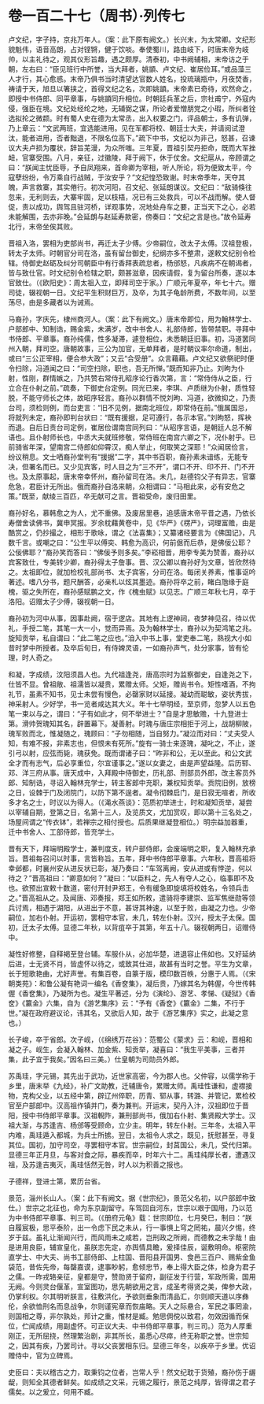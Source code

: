 # 卷一百二十七（周书）·列传七

卢文纪，字子持，京兆万年人。（案：此下原有阙文。）长兴末，为太常卿。文纪形貌魁伟，语音高朗，占对铿锵，健于饮啖。奉使蜀川，路由岐下，时唐末帝为岐帅，以主礼待之，观其仪形旨趣，遇之颇厚。清泰初，中书阙辅相，末帝访之于朝，左右曰：“臣见班行中所誉，当大拜者，姚顗、卢文纪、崔居俭耳。”或品藻三人才行，其心愈惑。末帝乃俱书当时清望达官数人姓名，投琉璃瓶中，月夜焚香，祷请于天，旭旦以箸挟之，首得文纪之名，次即姚顗。末帝素已奇待，欢然命之，即授中书侍郎、同平章事，与姚顗同升相位。时朝廷兵革之后，宗社甫宁，外寇内侵，强臣在境。文纪处经纶之地，无辅弼之谋，所论者爱憎朋党之小瑕，所纠者铨选拟抡之微颣。时有蜀人史在德为太常丞，出入权要之门，评品朝士，多有讥弹，乃上章云：“文武两班，宜选能进用。见在军都将校、朝廷士大夫，并请阅试澄汰，能者进用，否者黜退，不限名位高下。”疏下中书，文纪以为非己，怒甚，召谏议大夫卢损为覆状，辞旨芜漫，为众所嗤。三年夏，晋祖引契丹拒命，既而大军挫衄，官寨受围。八月，亲征，过徽陵，拜于阙下，休于仗舍。文纪扈从，帝顾谓之曰：“朕闻主忧臣辱，予自凤翔来，首命卿为宰相，听人所论，将为便致太平，今寇孽纷纷，令万乘自行战贼，于汝安乎？”文纪惶恐致谢。时末帝季年，天夺其魄，声言救寨，其实倦行。初次河阳，召文纪、张延朗谋议。文纪曰：“敌骑倏往忽来，无利则去，大寨牢固，足以枝梧，况已有三处救兵，可以不战而解。使人督促，责以成功，舆驾且驻河桥，详观事势，况地处舟车之要，正当天下之心，必若未能解围，去亦非晚。”会延朗与赵延寿款密，傍奏曰：“文纪之言是也。”故令延寿北行，末帝坐俟其败。

晋祖入洛，罢相为吏部尚书，再迁太子少傅。少帝嗣位，改太子太傅。汉祖登极，转太子太师。时朝官分司在洛，虽有留台御史，纪纲亦多不整肃，遂敕文纪别令检辖。侍御史赵砺及纠分司朝臣中有行香拜表疏怠者，杨邠怒，凡疾病不在朝谒者，皆与致仕官。时文纪别令检辖之职，颇甚滋章，因疾请假，复为留台所奏，遂以本官致仕。（《欧阳史》：周太祖入立，即拜司空于家。）广顺元年夏卒，年七十六。赠司徒，辍视朝一日。文纪平生积财巨万，及卒，为其子龟龄所费，不数年间，以至荡尽，由是多藏者以为诫焉。

马裔孙，字庆先，棣州商河人。（案：此下有阙文。）唐末帝即位，用为翰林学士、户部郎中、知制诰，赐金紫，未满岁，改中书舍人、礼部侍郎，皆带禁职。寻拜中书侍郎、平章事。裔孙纯儒，性多凝滞，遽登相位，未悉朝廷旧事。初，冯道罢同州入朝，拜司空。唐朝故事，三公为加官，无单拜者，是时朝议率尔命道，制出，或曰“三公正宰相，便合参大政”；又云“合受册”。众言藉藉。卢文纪又欲祭祀时便令扫除，冯道闻之曰：“司空扫除，职也，吾无所惮。”既而知非乃止。刘昫为仆射，性刚，群情嫉之，乃共赞右常侍孔昭序论行香次第，言：“常侍侍从之臣，行立合在仆射之前。”疏奏，下御史台定例。同光已来，李琪、卢质继为仆射，质性轻脱，不能守师长之体，故昭序轻言。裔孙以群情不悦刘昫、冯道，欲微抑之，乃责台司，须检则例，而台吏言：“旧不见例，据南北班位，即常侍在前。”俄属国忌，将就列未定，裔孙即判台状曰：“既有援据，足可遵行，各示本官。”刘昫怒，挥袂而退。自后日责台司定例，崔居俭谓南宫同列曰：“从昭序言语，是朝廷人总不解语也。且仆射师长也，中丞大夫就班修敬，常侍班在南宫六卿之下，况仆射乎。已前骑省年深，望南宫二侍郎如仰霄汉，痴人举止，何取笑之深耶！”众闻居俭言，纷议稍息。文士哂裔孙堂判有“援据”二字，其中书百职，裔孙素未谙练，无能专决，但署名而已。又少见宾客，时人目之为“三不开”，谓口不开、印不开、门不开也。及太原事起，唐末帝幸怀州，裔孙留司在洛。未几，赵德钧父子有异志，官寨危急，君臣计无所出。俄而裔孙自洛来朝，众相谓曰：“马相此来，必有安危之策。”既至，献绫三百匹，卒无献可之言。晋祖受命，废归田里。

裔孙好名，慕韩愈之为人，尤不重佛。及废居里巷，追感唐末帝平昔之遇，乃依长寿僧舍读佛书，冀申冥报。岁余枕藉黄卷中，见《华严》《楞严》，词理富赡，由是酷赏之，仍抄撮之，相形于歌咏，谓之《法喜集》；又纂诸经要言为《佛国记》，凡数千言。或嘲之曰：“公生平以傅奕、韩愈为高识，何前倨而后恭，是佛佞公耶？公佞佛耶？”裔孙笑而答曰：“佛佞予则多矣。”李崧相晋，用李专美为赞善，裔孙以宾客致仕，专美转少卿，裔孙得太子詹事。晋、汉公卿以裔孙好为文章，皆欣然待之。太祖即位，就加检校礼部尚书、太子宾客，分司在洛。每闭关养素，惟事讴吟著述。嗜八分书，题尺酬答，必亲札以炫其墨迹。裔孙将卒之前，睹白虺缘于庭槐，驱之失所在，裔孙感赋鹏之文，作《槐虫赋》以见志。广顺三年秋七月，卒于洛阳。诏赠太子少傅，辍视朝一日。

裔孙初为河中从事，因事赴阙，宿于逻店。其地有上逻神祠，夜梦神见召，待以优礼，手授二笔，其笔一大一小，觉而异焉。及为翰林学士，裔孙以为契鸿笔之兆。旋知贡举，私自谓曰：“此二笔之应也。”洎入中书上事，堂吏奉二笔，熟视大小如昔时梦中所授者。及卒后旬日，有侍婢灵语，一如裔孙声气，处分家事，皆有伦理，时人奇之。

和凝，字成绩，汶阳须昌人也。九代祖逢尧，唐高宗时为监察御史，自逢尧之下，仕皆不显。曾祖敞、祖濡皆以凝贵，累赠太师。父矩，赠尚书令。矩性嗜酒，不拘礼节，虽素不知书，见士未尝有慢色，必罄家财以延接。凝幼而聪敏，姿状秀拔，神采射人。少好学，书一览者咸达其大义。年十七举明经，至京师，忽梦人以五色笔一束以与之，谓曰：“子有如此才，何不举进士？”自是才思敏赡，十九登进士第。滑帅贺瑰知其名，辟置幕下。凝善射。时瑰与唐庄宗相拒于河上，战胡柳陂，瑰军败而北，惟凝随之，瑰顾曰：“子勿相随，当自努力。”凝泣而对曰：“丈夫受人知，有难不报，非素志也，但恨未有死所。”旋有一骑士来逐瑰，凝叱之，不止，遂引弓以射，应弦而毙，瑰获免。既而谓诸子曰：“昨非和公，无以至此。和公文武全才而有志气，后必享重位，尔宜谨事之。”遂以女妻之，由是声望益隆。后历郓、邓、洋三府从事。唐天成中，入拜殿中侍御史，历礼部、刑部员外郎，改主客员外郎、知制诰，寻诏入翰林充学士，转主客郎中充职，兼权知贡举。贡院旧例，放榜之日，设棘于门及闭院门，以防下第不逞者。凝令彻棘启门，是日寂无喧者，所收多才名之士，时议以为得人。（《渑水燕谈》：范质初举进士，时和凝知贡举，凝尝以宰辅自期，登第之日，名第十三人，及览质文，尤加赏叹，即以第十三名处之，场屋间谓之“传衣钵”，若禅宗之相付授也。后质果继凝登相位。）明宗益加器重，迁中书舍人、工部侍郎，皆充学士。

晋有天下，拜端明殿学士，兼判度支，转户部侍郎，会废端明之职，复入翰林充承旨。晋祖每召问以时事，言皆称旨。五年，拜中书侍郎平章事。六年秋，晋高祖将幸邺都，时襄州安从进反状已彰，凝乃奏曰：“车驾离阙，安从进或有悖逆，何以待之？”晋高祖曰：“卿意如何？”凝曰：“以臣料之，先人有夺人之心，临事即不及也。欲预出宣敕十数道，密付开封尹郑王，令有缓急即旋填将校姓名，令领兵击之。”晋高祖从之。及闻唐、邓奏报，郑王如所敕，遣骑将李建崇、监军焦继勋等领兵讨焉，相遇于湖阳，从进出于不意，甚讶其神速，以至于败，由凝之力也。少帝嗣位，加右仆射。开运初，罢相守本官，未几，转左仆射。汉兴，授太子太保。国初，迁太子太傅。显德二年秋，以背疽卒于其第，年五十八。辍视朝两日，诏赠侍中。

凝性好修整，自释褐至登台辅。车服仆从，必加华楚，进退容止伟如也。又好延纳后进，士无贤不肖，皆虚怀以待之，或致其仕进，故甚有当时之誉。平生为文章，长于短歌艳曲，尤好声誉。有集百卷，自篆于版，模印数百帙，分惠于人焉。（《宋朝类苑》：和鲁公凝有艳词一编名《香奁集》，凝后贵，乃嫁其名为韩偓，今世传韩偓《香奁集》，乃凝所为也。凝生平著述，分为《演纶》、游艺、孝悌、《疑狱》《香奁》《籝金》六集，自为《游艺集序》云：“予有《香奁》《籝金》二集，不行于世。”凝在政府避议论，讳其名，又欲后人知，故于《游艺集序》实之，此凝之意也。）

长子峻，卒于省郎。次子岘，（《绵绣万花谷》：范蜀公《蒙求》云：和岘，晋相和凝之子。岘生，会凝入翰林、加金紫、知贡举，凝喜曰：“我生平美事，三者并集，此子宜于我矣。”因名曰三美。）仕皇朝为司勋员外郎。

苏禹珪，字元锡，其先出于武功，近世家高密，今为郡人也。父仲容，以儒学称于乡里，唐末举《九经》，补广文助教，迁辅唐令，累赠太师。禹珪性谦和，虚襟接物，克构父业，以五经中第，辟辽州倅职，历青、郓从事，转潞、并管记，累检校官至户部郎中。汉高祖作镇并门，奏为兼判。开运末，契丹入汴，汉祖即位于晋阳，授中书侍郎平章事。汉祖輗阼，兼刑部尚书，俄加右仆射、集贤殿大学士。汉祖大渐，与苏逢吉、杨邠等受顾命，立少主。明年，转左仆射。三年冬，太祖入平内难，禹珪遁入都城，为兵士所掳。翌日，太祖令人求之，既见，抚慰甚至，寻复其位。国初，加守司空，寻罢相守本官。世宗嗣位，封莒国公，未几，受代归第。显德三年正月旦，与客对食之际，暴疾而卒，时年六十二。禹珪纯厚长者，遭遇汉祖，及苏逢吉夷灭，禹珪恬然无咎，时人以为积善之报也。

子德祥，登进士第，累历台省。

景范，淄州长山人。（案：此下有阙文。据《世宗纪》，景范父名初，以户部郎中致仕。）世宗之北征也，命为东京副留守。车驾回自河东，世宗以艰于国用，乃以范为中书侍郎平章事、判三司。（《册府元龟》载：世宗即位，七月癸巳，制曰：“朕自履宸极，思平泰阶，出一令虑下民之未从，行一事惧上穹之罔祐，晨兴夕惕，终岁于兹。虽礼让渐闻兴行，而风雨未之咸若，岂刑政之所阙，而德教之未孚哉！由是进用良臣，辅宣皇化，虽朕志先定，亦舆情具瞻，爰择佳辰，诞敷明命。枢密院直学士、中大夫、尚书工部侍郎、上柱国、晋阳县开国男、食邑三百户、赐紫金鱼袋范，昔佐先帝，每罄嘉谟，逮事眇躬，愈倾忠节，奉上得大臣之体，检身为君子之儒。一昨戎辂亲征，皇都是守，赞勋贤于留府，副征发于行营，军政所需，国用无阙。今则灵台偃革，宣室图功，思先朝欲用之言，成圣考得贤之美，俾参大政，仍掌利权。尔其明听朕言，往敷洪化，予欲则垂象而清品汇，尔则顺天道以序彝伦，余欲恤刑名而息战争，尔则谨宪章而恢庙略。天人之际悬合，军民之事罔渝，则国相之尊，非尔孰处，邦计之重，惟材是臧。勉思倜傥以致君，勿效因循而保位，伫闻成绩，用副虚怀。可正议大夫、中书侍郎平章事，判三司。）范为人厚重刚正，无所屈挠，然理繁治剧，非其所长，虽悉心尽瘁，终无称职之誉。世宗知之，因其有疾，乃罢司计。寻以父丧罢相东归。显德三年冬，以疾卒于乡里。优诏赠侍中，官为立碑焉。

史臣曰：夫以稽古之力，取秉钧之位者，岂常人乎！然文纪耽于货殖，裔孙伤于龌龊，则知全其德者鲜矣。如成绩之文采，元锡之履行，景范之纯厚，皆得谓之君子儒矣。以之爰立，何用不臧。

